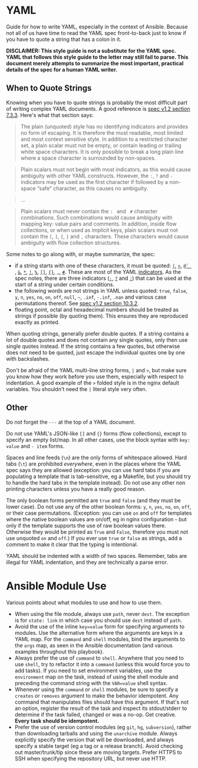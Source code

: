 # YAML

Guide for how to write YAML, especially in the context of Ansible. Because not all of us have time to read the YAML spec front-to-back just to know if you have to quote a string that has a colon in it.

**DISCLAIMER: This style guide is not a substitute for the YAML spec. YAML that follows this style guide to the letter may still fail to parse. This document merely attempts to summarize the most important, practical details of the spec for a human YAML writer.**

## When to Quote Strings

Knowing when you have to quote strings is probably the most difficult part of writing complex YAML documents. A good reference is [spec v1.2 section 7.3.3](http://yaml.org/spec/1.2/spec.html#id2788859). Here's what that section says:

> The plain (unquoted) style has no identifying indicators and provides no form of escaping. It is therefore the most readable, most limited and most context sensitive style. In addition to a restricted character set, a plain scalar must not be empty, or contain leading or trailing white space characters. It is only possible to break a long plain line where a space character is surrounded by non-spaces.

> Plain scalars must not begin with most indicators, as this would cause ambiguity with other YAML constructs. However, the `:`, `?` and `-` indicators may be used as the first character if followed by a non-space “safe” character, as this causes no ambiguity.

> ...

> Plain scalars must never contain the `: ` and ` #` character combinations. Such combinations would cause ambiguity with mapping key: value pairs and comments. In addition, inside flow collections, or when used as implicit keys, plain scalars must not contain the `[`, `]`, `{`, `}` and `,` characters. These characters would cause ambiguity with flow collection structures.

Some notes to go along with, or maybe summarize, the spec:

- if a string starts with one of these characters, it must be quoted: [`|`](http://yaml.org/spec/1.2/spec.html#id2795688), [`>`](http://yaml.org/spec/1.2/spec.html#id2796251), [``@` ``](http://yaml.org/spec/1.2/spec.html#c-reserved), [`&`](http://yaml.org/spec/1.2/spec.html#id2785586), [`*`](http://yaml.org/spec/1.2/spec.html#id2786196), [`!`](http://yaml.org/spec/1.2/spec.html#id2784064), [`%`](http://yaml.org/spec/1.2/spec.html#id2781147), [`[]`](http://yaml.org/spec/1.2/spec.html#id2790320), [`{}`](http://yaml.org/spec/1.2/spec.html#id2790832), [`,`](http://yaml.org/spec/1.2/spec.html#id2790088), [`#`](http://yaml.org/spec/1.2/spec.html#id2780069). These are most of the YAML [indicators](http://yaml.org/spec/1.2/spec.html#id2772075). As the spec notes, there are three indicators ([`-`](http://yaml.org/spec/1.2/spec.html#id2797382), [`?`](http://yaml.org/spec/1.2/spec.html#id2798057) and [`:`](http://yaml.org/spec/1.2/spec.html#id2798057)) that can be used at the start of a string under certain conditions.
- the following words are not strings in YAML unless quoted: `true`, `false`, `y`, `n`, `yes`, `no`, `on`, `off`, `null`, `~`, `.inf`, `-.inf`, `.nan` and various case permutations thereof. See [spec v1.2 section 10.3.2](http://yaml.org/spec/1.2/spec.html#id2805071).
- floating point, octal and hexadecimal numbers should be treated as strings if possible (by quoting them). This ensures they are reproduced exactly as printed.

When quoting strings, generally prefer double quotes. If a string contains a lot of double quotes and does not contain any single quotes, only then use single quotes instead. If the string contains a few quotes, but otherwise does not need to be quoted, just escape the individual quotes one by one with backslashes.

Don't be afraid of the YAML multi-line string forms, `|` and `>`, but make sure you know how they work before you use them, especially with respect to indentation. A good example of the `>` folded style is in the nginx default variables. You shouldn't need the `|` literal style very often.

## Other

Do not forget the `---` at the top of a YAML document.

Do not use YAML's JSON-like `[]` and `{}` forms (flow collections), except to specify an empty list/map. In all other cases, use the block syntax with `key: value` and `- item` forms.

Spaces and line feeds (`\n`) are the only forms of whitespace allowed. Hard tabs (`\t`) are prohibited *everywhere*, even in the places where the YAML spec says they are allowed (exception: you can use hard tabs if you are populating a template that is tab-sensitive, eg a Makefile, but you should try to handle the hard tabs in the template instead). Do not use any other non printing characters unless you have a really good reason.

The only boolean forms permitted are `true` and `false` (and they must be lower case). Do not use any of the other boolean forms: `y`, `n`, `yes`, `no`, `on`, `off`, or their case permutations. (Exception: you can use `on` and `off` for templates where the native boolean values are on/off, eg in nginx configuration - but only if the template supports the use of raw boolean values there. Otherwise they would be printed as `True` and `False`, therefore you must not use unquoted `on` and `off`.) If you ever use `true` or `false` as strings, add a comment to make it clear that the typing is intentional.

YAML should be indented with a width of two spaces. Remember, tabs are illegal for YAML indentation, and they are technically a parse error.

# Ansible Module Use

Various points about what modules to use and how to use them.

- When using the file module, always use `path`, never `dest`. The exception is for `state: link` in which case you should use `dest` instead of `path`.
- Avoid the use of the inline `key=value` form for specifying arguments to modules. Use the alternative form where the arguments are keys in a YAML map. For the `command` and `shell` modules, bind the arguments to the `args` map, as seen in the Ansible documentation (and various examples throughout this playbook).
- Always prefer the use of `command` to `shell`. Anywhere that you need to use `shell`, try to refactor it into a `command` (unless this would force you to add tasks). If you need to set environment variables, use the `environment` map on the task, instead of using the shell module and preceding the command string with the `VAR=value` shell syntax.
- Whenever using the `command` or `shell` modules, be sure to specify a `creates` or `removes` argument to make the behavior idempotent. Any command that manipulates files should have this argument. If that's not an option, register the result of the task and inspect its stdout/stderr to determine if the task failed, changed or was a no-op. Get creative. **Every task should be idempotent.**
- Prefer the use of version control modules (eg `git`, `hg`, `subversion`), rather than downloading tarballs and using the `unarchive` module. Always explicitly specify the version that will be downloaded, and always specify a stable target (eg a tag or a release branch). Avoid checking out master/trunk/tip since these are moving targets. Prefer HTTPS to SSH when specifying the repository URL, but never use HTTP.
